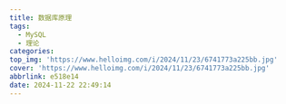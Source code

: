 ```yaml
---
title: 数据库原理
tags:
  - MySQL
  - 理论
categories:
top_img: 'https://www.helloimg.com/i/2024/11/23/6741773a225bb.jpg'
cover: 'https://www.helloimg.com/i/2024/11/23/6741773a225bb.jpg'
abbrlink: e518e14
date: 2024-11-22 22:49:14
---
```

